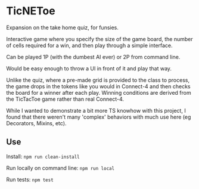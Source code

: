 # TicNEToe

Expansion on the take home quiz, for funsies.

Interactive game where you specify the size of the game board, the number of 
cells required for a win, and then play through a simple interface.

Can be played 1P (with the dumbest AI ever) or 2P from command line.

Would be easy enough to throw a UI in front of it and play that way.

Unlike the quiz, where a pre-made grid is provided to the class to process, 
the game drops in the tokens like you would in Connect-4 and then checks
the board for a winner after each play.  Winning conditions are derived
from the TicTacToe game rather than real Connect-4.

While I wanted to demonstrate a bit more TS knowhow with this project, I found that
there weren't many 'complex' behaviors with much use here (eg Decorators, Mixins, etc).

## Use

Install:
`npm run clean-install`

Run locally on command line:
`npm run local`

Run tests:
`npm test`